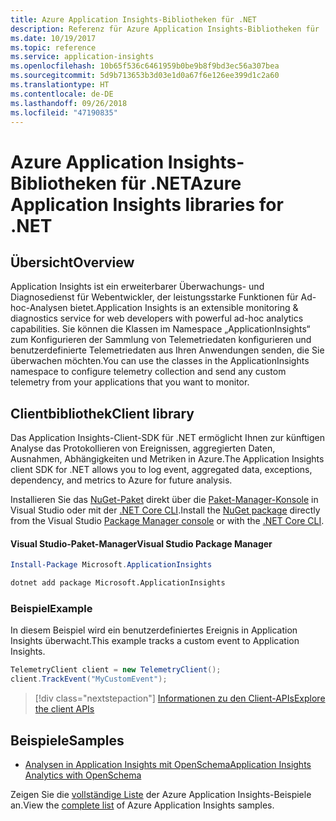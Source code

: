 ```yaml
---
title: Azure Application Insights-Bibliotheken für .NET
description: Referenz für Azure Application Insights-Bibliotheken für .NET
ms.date: 10/19/2017
ms.topic: reference
ms.service: application-insights
ms.openlocfilehash: 10b65f536c6461959b0be9b8f9bd3ec56a307bea
ms.sourcegitcommit: 5d9b713653b3d03e1d0a67f6e126ee399d1c2a60
ms.translationtype: HT
ms.contentlocale: de-DE
ms.lasthandoff: 09/26/2018
ms.locfileid: "47190835"
---
```

# <a name="azure-application-insights-libraries-for-net"></a><span data-ttu-id="9e540-103">Azure Application Insights-Bibliotheken für .NET</span><span class="sxs-lookup"><span data-stu-id="9e540-103">Azure Application Insights libraries for .NET</span></span>

## <a name="overview"></a><span data-ttu-id="9e540-104">Übersicht</span><span class="sxs-lookup"><span data-stu-id="9e540-104">Overview</span></span>

<span data-ttu-id="9e540-105">Application Insights ist ein erweiterbarer Überwachungs- und Diagnosedienst für Webentwickler, der leistungsstarke Funktionen für Ad-hoc-Analysen bietet.</span><span class="sxs-lookup"><span data-stu-id="9e540-105">Application Insights is an extensible monitoring & diagnostics service for web developers with powerful ad-hoc analytics capabilities.</span></span> <span data-ttu-id="9e540-106">Sie können die Klassen im Namespace „ApplicationInsights“ zum Konfigurieren der Sammlung von Telemetriedaten konfigurieren und benutzerdefinierte Telemetriedaten aus Ihren Anwendungen senden, die Sie überwachen möchten.</span><span class="sxs-lookup"><span data-stu-id="9e540-106">You can use the classes in the ApplicationInsights namespace to configure telemetry collection and send any custom telemetry from your applications that you want to monitor.</span></span>

## <a name="client-library"></a><span data-ttu-id="9e540-107">Clientbibliothek</span><span class="sxs-lookup"><span data-stu-id="9e540-107">Client library</span></span>

<span data-ttu-id="9e540-108">Das Application Insights-Client-SDK für .NET ermöglicht Ihnen zur künftigen Analyse das Protokollieren von Ereignissen, aggregierten Daten, Ausnahmen, Abhängigkeiten und Metriken in Azure.</span><span class="sxs-lookup"><span data-stu-id="9e540-108">The Application Insights client SDK for .NET allows you to log event, aggregated data, exceptions, dependency, and metrics to Azure for future analysis.</span></span>

<span data-ttu-id="9e540-109">Installieren Sie das [NuGet-Paket](https://www.nuget.org/packages/Microsoft.ApplicationInsights ) direkt über die [Paket-Manager-Konsole][PackageManager] in Visual Studio oder mit der [.NET Core CLI][DotNetCLI].</span><span class="sxs-lookup"><span data-stu-id="9e540-109">Install the [NuGet package](https://www.nuget.org/packages/Microsoft.ApplicationInsights ) directly from the Visual Studio [Package Manager console][PackageManager] or with the [.NET Core CLI][DotNetCLI].</span></span>

#### <a name="visual-studio-package-manager"></a><span data-ttu-id="9e540-110">Visual Studio-Paket-Manager</span><span class="sxs-lookup"><span data-stu-id="9e540-110">Visual Studio Package Manager</span></span>

```powershell
Install-Package Microsoft.ApplicationInsights 
```

```bash
dotnet add package Microsoft.ApplicationInsights 
```

### <a name="example"></a><span data-ttu-id="9e540-111">Beispiel</span><span class="sxs-lookup"><span data-stu-id="9e540-111">Example</span></span>

<span data-ttu-id="9e540-112">In diesem Beispiel wird ein benutzerdefiniertes Ereignis in Application Insights überwacht.</span><span class="sxs-lookup"><span data-stu-id="9e540-112">This example tracks a custom event to Application Insights.</span></span>

```csharp
TelemetryClient client = new TelemetryClient();
client.TrackEvent("MyCustomEvent");
```

> [!div class="nextstepaction"]
> [<span data-ttu-id="9e540-113">Informationen zu den Client-APIs</span><span class="sxs-lookup"><span data-stu-id="9e540-113">Explore the client APIs</span></span>](/dotnet/api/overview/azure/insights/client)



## <a name="samples"></a><span data-ttu-id="9e540-114">Beispiele</span><span class="sxs-lookup"><span data-stu-id="9e540-114">Samples</span></span>

- [<span data-ttu-id="9e540-115">Analysen in Application Insights mit OpenSchema</span><span class="sxs-lookup"><span data-stu-id="9e540-115">Application Insights Analytics with OpenSchema</span></span>](https://azure.microsoft.com/resources/samples/guidance-appinsights-openschema/)

<span data-ttu-id="9e540-116">Zeigen Sie die [vollständige Liste](https://azure.microsoft.com/resources/samples/?service=application-insights&platform=dotnet) der Azure Application Insights-Beispiele an.</span><span class="sxs-lookup"><span data-stu-id="9e540-116">View the [complete list](https://azure.microsoft.com/resources/samples/?service=application-insights&platform=dotnet) of Azure Application Insights samples.</span></span>

[PackageManager]: https://docs.microsoft.com/nuget/tools/package-manager-console
[DotNetCLI]: https://docs.microsoft.com/dotnet/core/tools/dotnet-add-package
